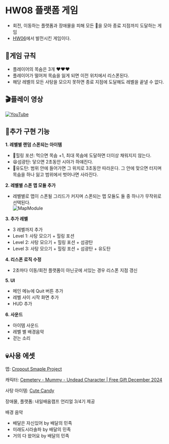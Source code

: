 # HW08 플랫폼 게임

- 회전, 이동하는 플랫폼과 장애물을 피해 모든 🍬을 모아 종료 지점까지 도달하는 게임
- [HW06](https://github.com/SKim041/HW06)에서 발전시킨 게임이다.
## 📜게임 규칙
- 플레이어의 목숨은 3개 ❤️❤️❤️
- 플레이어가 떨어져 목숨을 잃게 되면 이전 위치에서 리스폰된다.
- 해당 레벨의 모든 사탕을 모으지 못하면 종료 지점에 도달해도 레벨을 끝낼 수 없다.

## 🎬플레이 영상
 [![YouTube](https://img.youtube.com/vi/EjW6DnwgEJ0/0.jpg)](https://www.youtube.com/watch?v=EjW6DnwgEJ0)
## 📌추가 구현 기능
**1. 레벨별 랜덤 스폰되는 아이템**
 - 💊힐링 포션: 먹으면 목숨 +1, 최대 목숨에 도달하면 더이상 채워지지 않는다.
 - 😫섬광탄: 닿으면 2초동안 시야가 하얘진다.
 - 🎯유도탄: 범위 안에 들어가면 그 위치로 3초동안 따라온다. 그 안에 맞으면 터지며 목숨을 하나 잃고 범위에서 벗어나면 사라진다.
   
**2. 레벨별 스폰 맵 모듈 추가**

 - 레벨별로 맵이 스폰될 그리드가 커지며 스폰되는 맵 모듈도 둘 중 하나가 무작위로 선택된다.  
![MapModule](https://github.com/user-attachments/assets/a0aabc52-b0a6-4fcd-8f25-8d111d230c49)

**3. 추가 레벨**
 - 3 레벨까지  추가
 - Level 1: 사탕 모으기 + 힐링 포션
 - Level 2: 사탕 모으기 + 힐링 포션 + 섬광탄
 - Level 3: 사탕 모으기 + 힐링 포션 + 섬광탄 + 유도탄
   
**4. 리스폰 로직 수정**
 - 2초마다 이동/회전 플랫폼이 아닌곳에 서있는 경우 리스폰 지점 갱신
   
**5. UI**
 - 메인 메뉴에 Quit 버튼 추가
 - 레벨 사이 시작 화면 추가
 - HUD 추가
   
**6. 사운드** 
 - 아이템 사운드
 - 레벨 별 배경음악
 - 걷는 소리

## 💀사용 에셋
맵: 
[Cropout Smaple Project](https://www.fab.com/ko/listings/bd733d81-7c29-44fe-b53f-65b14d06a9e2)

캐릭터: [Cemetery - Mummy - Undead Character | Free Gift December 2024](https://www.fab.com/ko/listings/b2a3ddd5-2933-4313-8131-c5e03b24fff9)

사탕 아이템: [Cute Candy](https://www.fab.com/ko/listings/f48a3022-06ee-4788-9f63-76a3850583aa)

장애물, 플랫폼: 내일배움캠프 언리얼 3/4기 제공

배경 음악
- 배달은 자신있어 by 배달의 민족 
- 미래도시라솔파 by 배달의 민족 
- 거의 다 왔어요 by 배달의 민족 
